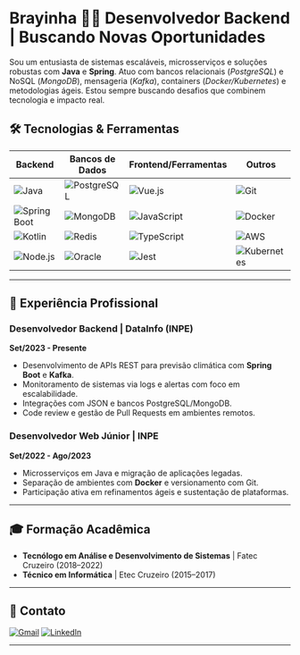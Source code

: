 
# Brayinha 👨‍💻 Desenvolvedor Backend | Buscando Novas Oportunidades

Sou um entusiasta de sistemas escaláveis, microsserviços e soluções robustas com **Java** e **Spring**. Atuo com bancos relacionais (*PostgreSQL*) e NoSQL (*MongoDB*), mensageria (*Kafka*), containers (*Docker/Kubernetes*) e metodologias ágeis. Estou sempre buscando desafios que combinem tecnologia e impacto real.

## 🛠️ Tecnologias & Ferramentas

| Backend          | Bancos de Dados   | Frontend/Ferramentas | Outros              |
|------------------|-------------------|-----------------------|---------------------|
| ![Java](https://img.shields.io/badge/Java-ED8B00?style=for-the-badge&logo=java&logoColor=white) | ![PostgreSQL](https://img.shields.io/badge/PostgreSQL-316192?style=for-the-badge&logo=postgresql&logoColor=white) | ![Vue.js](https://img.shields.io/badge/Vue.js-35495E?style=for-the-badge&logo=vuedotjs&logoColor=white) | ![Git](https://img.shields.io/badge/Git-F05032?style=for-the-badge&logo=git&logoColor=white) |
| ![Spring Boot](https://img.shields.io/badge/Spring%20Boot-6DB33F?style=for-the-badge&logo=springboot&logoColor=white) | ![MongoDB](https://img.shields.io/badge/MongoDB-4EA94B?style=for-the-badge&logo=mongodb&logoColor=white) | ![JavaScript](https://img.shields.io/badge/JavaScript-F7DF1E?style=for-the-badge&logo=javascript&logoColor=black) | ![Docker](https://img.shields.io/badge/Docker-2CA5E0?style=for-the-badge&logo=docker&logoColor=white) |
| ![Kotlin](https://img.shields.io/badge/Kotlin-7F52FF?style=for-the-badge&logo=kotlin&logoColor=white) | ![Redis](https://img.shields.io/badge/Redis-DC382D?style=for-the-badge&logo=redis&logoColor=white) | ![TypeScript](https://img.shields.io/badge/TypeScript-007ACC?style=for-the-badge&logo=typescript&logoColor=white) | ![AWS](https://img.shields.io/badge/AWS-232F3E?style=for-the-badge&logo=amazonaws&logoColor=white) |
| ![Node.js](https://img.shields.io/badge/Node.js-339933?style=for-the-badge&logo=nodedotjs&logoColor=white) | ![Oracle](https://img.shields.io/badge/Oracle-F80000?style=for-the-badge&logo=oracle&logoColor=white) | ![Jest](https://img.shields.io/badge/Jest-C21325?style=for-the-badge&logo=jest&logoColor=white) | ![Kubernetes](https://img.shields.io/badge/Kubernetes-326CE5?style=for-the-badge&logo=kubernetes&logoColor=white) |

---

## 🚀 Experiência Profissional

### **Desenvolvedor Backend** | DataInfo (INPE)  
**Set/2023 - Presente**  
- Desenvolvimento de APIs REST para previsão climática com **Spring Boot** e **Kafka**.
- Monitoramento de sistemas via logs e alertas com foco em escalabilidade.
- Integrações com JSON e bancos PostgreSQL/MongoDB.
- Code review e gestão de Pull Requests em ambientes remotos.

### **Desenvolvedor Web Júnior** | INPE  
**Set/2022 - Ago/2023**  
- Microsserviços em Java e migração de aplicações legadas.
- Separação de ambientes com **Docker** e versionamento com Git.
- Participação ativa em refinamentos ágeis e sustentação de plataformas.

---

## 🎓 Formação Acadêmica

- **Tecnólogo em Análise e Desenvolvimento de Sistemas** | Fatec Cruzeiro (2018–2022)
- **Técnico em Informática** | Etec Cruzeiro (2015–2017)

---

## 📧 Contato

[![Gmail](https://img.shields.io/badge/Gmail-D14836?style=for-the-badge&logo=gmail&logoColor=white)](mailto:marcelobrayan.ls@gmail.com) 
[![LinkedIn](https://img.shields.io/badge/LinkedIn-0077B5?style=for-the-badge&logo=linkedin&logoColor=white)](https://www.linkedin.com/in/brayan-marcelo) 

---
